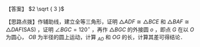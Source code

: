 【答案】 $2 \sqrt { 3 }$

【思路点拨】作辅助线，建立全等三角形，证明 $\triangle A D F \cong \triangle B C E$ 和 $\triangle B A F \cong \triangle D A F ( \mathrm { S A S } )$ ，证明 $\angle B G C = 1 2 0 ^ { \circ }$ ，再作 ${ \triangle B G C }$ 的外接圆 $o$ ，即点 $G$ 在以 $O$ 为圆心， $O B$ 为半径的圆上运动，计算 $_ { A O }$ 和 $O G$ 的长，计算其差可得结论．
